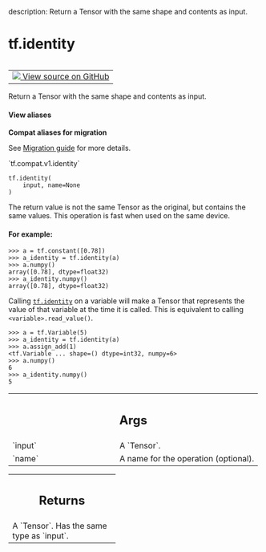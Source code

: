 description: Return a Tensor with the same shape and contents as input.

<div itemscope itemtype="http://developers.google.com/ReferenceObject">
<meta itemprop="name" content="tf.identity" />
<meta itemprop="path" content="Stable" />
</div>

# tf.identity

<!-- Insert buttons and diff -->

<table class="tfo-notebook-buttons tfo-api nocontent" align="left">
<td>
  <a target="_blank" href="https://github.com/tensorflow/tensorflow/blob/r2.2/tensorflow/python/ops/array_ops.py#L239-L286">
    <img src="https://www.tensorflow.org/images/GitHub-Mark-32px.png" />
    View source on GitHub
  </a>
</td>
</table>



Return a Tensor with the same shape and contents as input.

<section class="expandable">
  <h4 class="showalways">View aliases</h4>
  <p>
<b>Compat aliases for migration</b>
<p>See
<a href="https://www.tensorflow.org/guide/migrate">Migration guide</a> for
more details.</p>
<p>`tf.compat.v1.identity`</p>
</p>
</section>

<pre class="devsite-click-to-copy prettyprint lang-py tfo-signature-link">
<code>tf.identity(
    input, name=None
)
</code></pre>



<!-- Placeholder for "Used in" -->

The return value is not the same Tensor as the original, but contains the same
values.  This operation is fast when used on the same device.

#### For example:



```
>>> a = tf.constant([0.78])
>>> a_identity = tf.identity(a)
>>> a.numpy()
array([0.78], dtype=float32)
>>> a_identity.numpy()
array([0.78], dtype=float32)
```

Calling <a href="../tf/identity.md"><code>tf.identity</code></a> on a variable will make a Tensor that represents the
value of that variable at the time it is called. This is equivalent to calling
`<variable>.read_value()`.

```
>>> a = tf.Variable(5)
>>> a_identity = tf.identity(a)
>>> a.assign_add(1)
<tf.Variable ... shape=() dtype=int32, numpy=6>
>>> a.numpy()
6
>>> a_identity.numpy()
5
```

<!-- Tabular view -->
 <table class="responsive fixed orange">
<colgroup><col width="214px"><col></colgroup>
<tr><th colspan="2"><h2 class="add-link">Args</h2></th></tr>

<tr>
<td>
`input`
</td>
<td>
A `Tensor`.
</td>
</tr><tr>
<td>
`name`
</td>
<td>
A name for the operation (optional).
</td>
</tr>
</table>



<!-- Tabular view -->
 <table class="responsive fixed orange">
<colgroup><col width="214px"><col></colgroup>
<tr><th colspan="2"><h2 class="add-link">Returns</h2></th></tr>
<tr class="alt">
<td colspan="2">
A `Tensor`. Has the same type as `input`.
</td>
</tr>

</table>

